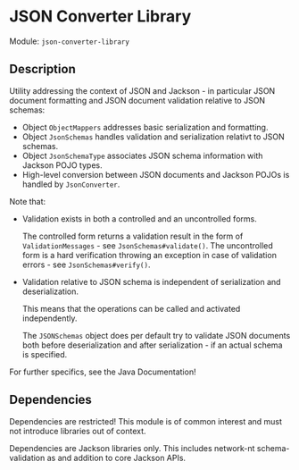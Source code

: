 # JSON Converter Library

Module: `json-converter-library`

## Description

Utility addressing the context of JSON and Jackson - in particular JSON document formatting and JSON document validation relative to JSON schemas:

* Object `ObjectMappers` addresses basic serialization and formatting.
* Object `JsonSchemas` handles validation and serialization relativt to JSON schemas.
* Object `JsonSchemaType` associates JSON schema information with Jackson POJO types.
* High-level conversion between JSON documents and Jackson POJOs is handled by `JsonConverter`.

Note that:

* Validation exists in both a controlled and an uncontrolled forms.
  
  The controlled form returns a validation result in the form of `ValidationMessages` - see `JsonSchemas#validate()`.
  The uncontrolled form is a hard verification throwing an exception in case of validation errors - see `JsonSchemas#verify()`.

* Validation relative to JSON schema is independent of serialization and deserialization.

  This means that the operations can be called and activated independently.

  The `JSONSchemas` object does per default try to validate JSON documents both before deserialization and after serialization -
if an actual schema is specified.

For further specifics, see the Java Documentation!

## Dependencies

Dependencies are restricted! This module is of common interest and must not introduce libraries out of context.

Dependencies are Jackson libraries only.
This includes network-nt schema-validation as and addition to core Jackson APIs.
